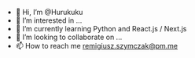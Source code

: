 - 👋 Hi, I’m @Hurukuku
- 👀 I’m interested in ...
- 🌱 I’m currently learning Python and React.js / Next.js
- 💞️ I’m looking to collaborate on ...
- 📫 How to reach me remigiusz.szymczak@pm.me

<!---
Hurukuku/Hurukuku is a ✨ special ✨ repository because its `README.md` (this file) appears on your GitHub profile.
You can click the Preview link to take a look at your changes.
--->
